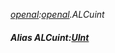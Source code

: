 _[openal](../../modules/openal/openal-module.md):[openal](../../modules/openal/openal-module.md).ALCuint_
##### Alias ALCuint:[UInt](../../modules/wonkey/wonkey-types-uint.md)
